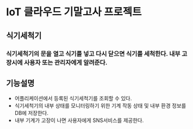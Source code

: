 # IoT 클라우드 기말고사 프로젝트

## 식기세척기
### 식기세척기의 문을 열고 식기를 넣고 다시 닫으면 식기를 세척한다. 내부 고장시에 사용자 또는 관리자에게 알려준다.

## 기능설명
- 어플리케이션에서 등록된 식기세척기를 조회할 수 있다.
- 식기세척기의 내부 상태를 모니터링하기 위한 기계 작동 상태 및 내부 환경 정보를 DB에 저장한다.
- 내부 기계가 고장이 나면 사용자에게 SNS서비스를 제공한다.



